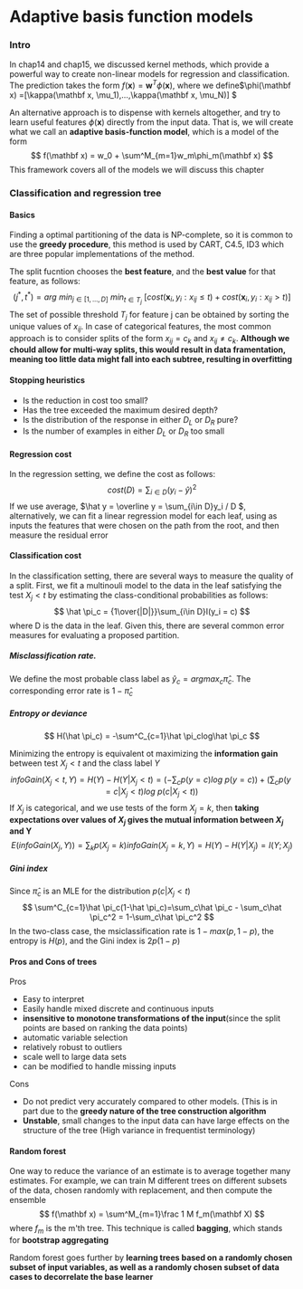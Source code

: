 # Adaptive basis function models

### Intro

In chap14 and chap15, we discussed kernel methods, which provide a powerful way to create non-linear models for regression and classification. The prediction takes the form $f(\mathbf x) = \mathbf w^T\phi(\mathbf x)$, where we define$\phi(\mathbf x) =[\kappa(\mathbf x, \mu_1),...,\kappa(\mathbf x, \mu_N)] $

An alternative approach is to dispense with kernels altogether, and try to learn useful features $\phi(\mathbf x)$ directly from the input data. That is, we will create what we call an **adaptive basis-function model**, which is a model of the form
$$
f(\mathbf x) = w_0 + \sum^M_{m=1}w_m\phi_m(\mathbf x)
$$
This framework covers all of the models we will discuss this chapter

### Classification and regression tree

#### Basics

Finding a optimal partitioning of the data is NP-complete, so it is common to use the **greedy procedure**, this method is used by CART, C4.5, ID3 which are three popular implementations of the method.

The split fucntion chooses the **best feature**, and the **best value** for that feature, as follows:
$$
(j^*, t^*) = arg ~min_{j\in[1,...,D]} ~ min_{t \in T_j}~[cost({\mathbf x_i, y_i:x_{ij} \le t}) + cost(\mathbf x_i, y_i: x_{ij} > t)]
$$
The set of possible threshold $T_j$ for feature j can be obtained by sorting the unique values of $x_{ij}$. In case of categorical features, the most common approach is to consider splits of the form $x_{ij}=c_k$ and $x_{ij} \neq c_k$. **Although we chould allow for multi-way splits, this would result in data framentation, meaning too little data might fall into each subtree, resulting in overfitting**

#### Stopping heuristics

* Is the reduction in cost too small?
* Has the tree exceeded the maximum desired depth?
* Is the distribution of the response in either $D_L$ or $D_R$ pure?
* Is the number of examples in either $D_L$ or $D_R$ too small

#### Regression cost

In the regression setting, we define the cost as follows:
$$
cost(D) = \sum_{i \in D} (y_i - \hat y) ^2
$$
If we use average, $\hat y = \overline y = \sum_{i\in D}y_i / D $, alternatively, we can fit a linear regression model for each leaf, using as inputs the features that were chosen on the path from the root, and then measure the residual error 

#### Classification cost

In the classification setting, there are several ways to measure the quality of a split. First, we fit a multinouli model to the data in the leaf satisfying the test $X_j < t$ by estimating the class-conditional probabilities as follows:
$$
\hat \pi_c = {1\over{|D|}}\sum_{i\in D}I(y_i = c)
$$
where D is the data in the leaf. Given this, there are several common error measures for evaluating a proposed partition.

##### Misclassification rate. 

We define the most probable class label as $\hat y_c = argmax_c \hat \pi_c$. The corresponding error rate is $1-\hat \pi_c$

##### Entropy or deviance

$$
H(\hat \pi_c) = -\sum^C_{c=1}\hat \pi_clog\hat \pi_c
$$

Minimizing the entropy is equivalent ot maximizing the **information gain** between test $X_j < t$ and the class label $Y$
$$
infoGain(X_j < t, Y) = H(Y) - H(Y|X_j < t) = (-\sum_cp(y=c)log~p(y=c)) + (\sum_c p(y=c|X_j < t)log ~p (c|X_j < t))
$$
If $X_j$ is categorical, and we use tests of the form $X_j = k$, then **taking expectations over values of $X_j$ gives the mutual information between $X_j$ and Y**
$$
E(infoGain(X_j,Y)) = \sum_k p(X_j=k)infoGain(X_j = k, Y) = H(Y) - H(Y|X_j) = I(Y; X_j)
$$

##### Gini index

Since $\hat \pi_c$ is an MLE for the distribution $p(c|X_j < t)$
$$
\sum^C_{c=1}\hat \pi_c(1-\hat \pi_c)=\sum_c\hat \pi_c - \sum_c\hat \pi_c^2 = 1-\sum_c\hat \pi_c^2
$$
In the two-class case, the msiclassification rate is $1-max(p, 1-p)$, the entropy is $H(p)$, and the Gini index is $2p(1-p)$

#### Pros and Cons of trees

Pros

* Easy to interpret
* Easily handle mixed discrete and continuous inputs
* **insensitive to monotone transformations of the input**(since the split points are based on ranking the data points)
* automatic variable selection
* relatively robust to outliers
* scale well to large data sets
* can be modified to handle missing inputs

Cons

* Do not predict very accurately compared to other models. (This is in part due to the **greedy nature of the tree construction algorithm**
* **Unstable**, small changes to the input data can have large effects on the structure of the tree (High variance in frequentist terminology)

#### Random forest

One way to reduce the variance of an estimate is to average together many estimates. For example, we can train M different trees on different subsets of the data, chosen randomly with replacement, and then compute the ensemble
$$
f(\mathbf x) = \sum^M_{m=1}\frac 1 M f_m(\mathbf X)
$$
where $f_m$ is the m'th tree. This technique is called **bagging**, which stands for **bootstrap aggregating**

Random forest goes further by **learning trees based on a randomly chosen subset of input variables, as well as a randomly chosen subset of data cases to decorrelate the base learner**

